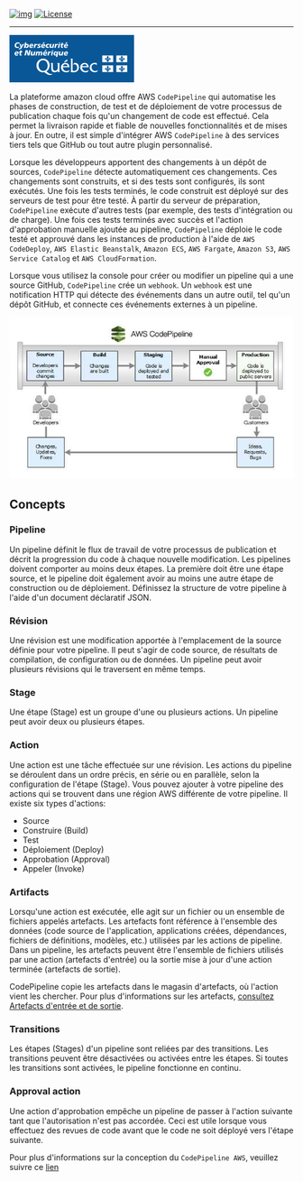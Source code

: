 <!-- ENTETE -->
[![img](https://img.shields.io/badge/Lifecycle-Experimental-339999)](https://www.quebec.ca/gouv/politiques-orientations/vitrine-numeriqc/accompagnement-des-organismes-publics/demarche-conception-services-numeriques)
[![License](https://img.shields.io/badge/Licence-LiLiQ--R-blue)](LICENSE_FR)

---

<div>
    <img src="https://github.com/CQEN-QDCE/.github/blob/main/images/mcn.png">
</div>
<!-- FIN ENTETE -->

La plateforme amazon cloud offre AWS `CodePipeline` qui automatise les phases de construction, de test et de déploiement de votre processus de publication chaque fois qu'un changement de code est effectué. Cela permet la livraison rapide et fiable de nouvelles fonctionnalités et de mises à jour. En outre, il est simple d'intégrer AWS `CodePipeline` à des services tiers tels que GitHub ou tout autre plugin personnalisé.

Lorsque les développeurs apportent des changements à un dépôt de sources, `CodePipeline` détecte automatiquement ces changements. Ces changements sont construits, et si des tests sont configurés, ils sont exécutés. Une fois les tests terminés, le code construit est déployé sur des serveurs de test pour être testé. À partir du serveur de préparation, `CodePipeline` exécute d'autres tests (par exemple, des tests d'intégration ou de charge). Une fois ces tests terminés avec succès et l'action d'approbation manuelle ajoutée au pipeline, `CodePipeline` déploie le code testé et approuvé dans les instances de production à l'aide de `AWS CodeDeploy`, `AWS Elastic Beanstalk`, `Amazon ECS`, `AWS Fargate`, `Amazon S3`, `AWS Service Catalog` et `AWS CloudFormation`.

Lorsque vous utilisez la console pour créer ou modifier un pipeline qui a une source GitHub, `CodePipeline` crée un `webhook`. Un `webhook` est une notification HTTP qui détecte des événements dans un autre outil, tel qu'un dépôt GitHub, et connecte ces événements externes à un pipeline. 

![](./images/aws-codepipeline.png)


## Concepts

### Pipeline
Un pipeline définit le flux de travail de votre processus de publication et décrit la progression du code à chaque nouvelle modification.
Les pipelines doivent comporter au moins deux étapes. La première doit être une étape source, et le pipeline doit également avoir au moins une autre étape de construction ou de déploiement.
Définissez la structure de votre pipeline à l'aide d'un document déclaratif JSON.

### Révision
Une révision est une modification apportée à l'emplacement de la source définie pour votre pipeline. Il peut s'agir de code source, de résultats de compilation, de configuration ou de données. Un pipeline peut avoir plusieurs révisions qui le traversent en même temps.

### Stage
Une étape (Stage) est un groupe d'une ou plusieurs actions. Un pipeline peut avoir deux ou plusieurs étapes.

### Action
Une action est une tâche effectuée sur une révision. Les actions du pipeline se déroulent dans un ordre précis, en série ou en parallèle, selon la configuration de l'étape (Stage).
Vous pouvez ajouter à votre pipeline des actions qui se trouvent dans une région AWS différente de votre pipeline.
Il existe six types d'actions:
- Source
- Construire (Build)
- Test 
- Déploiement (Deploy)
- Approbation (Approval)
- Appeler (Invoke)

### Artifacts

Lorsqu'une action est exécutée, elle agit sur un fichier ou un ensemble de fichiers appelés artefacts.
Les artefacts font référence à l'ensemble des données (code source de l'application, applications créées, dépendances, fichiers de définitions, modèles, etc.) utilisées par les actions de pipeline. Dans un pipeline, les artefacts peuvent être l'ensemble de fichiers utilisés par une action (artefacts d'entrée) ou la sortie mise à jour d'une action terminée (artefacts de sortie).

CodePipeline copie les artefacts dans le magasin d'artefacts, où l'action vient les chercher. Pour plus d'informations sur les artefacts, [consultez Artefacts d'entrée et de sortie](https://docs.aws.amazon.com/fr_fr/codepipeline/latest/userguide/welcome-introducing-artifacts.html).

### Transitions
Les étapes (Stages) d'un pipeline sont reliées par des transitions. Les transitions peuvent être désactivées ou activées entre les étapes. Si toutes les transitions sont activées, le pipeline fonctionne en continu.

### Approval action
Une action d'approbation empêche un pipeline de passer à l'action suivante tant que l'autorisation n'est pas accordée. 
Ceci est utile lorsque vous effectuez des revues de code avant que le code ne soit déployé vers l'étape suivante. 

Pour plus d'informations sur la conception du `CodePipeline AWS`, veuillez suivre ce [lien](https://docs.aws.amazon.com/fr_fr/codepipeline/latest/userguide/concepts.html#concepts-stages)
